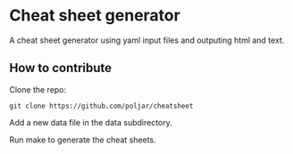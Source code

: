 # Cheat sheet generator

A cheat sheet generator using yaml input files and outputing html and text.

## How to contribute

Clone the repo:

    git clone https://github.com/poljar/cheatsheet

Add a new data file in the data subdirectory.

Run make to generate the cheat sheets.
